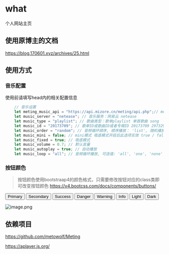 # what

个人网站主页


## 使用原博主的文档

<https://blog.170601.xyz/archives/25.html>

## 使用方式

### 音乐配置
使用前请填写head内的相关配置信息

```javascript
    // 音乐设置
    let meting_music_api = "https://api.mizore.cn/meting/api.php";// meting api
    let music_server = "netease"; // 音乐服务：网易云 netease 
    let music_type = "playlist"; // 歌曲类型：歌单playlist 单首歌曲 song  专辑 album
    let music_id = "20173709"; // 歌单ID或歌曲ID或者专辑ID 20173709 29732992
    let music_order = "random"; // 音频循环顺序, 顺序播放： 'list', 随机播放：'random'
    let music_mini = false; // mini模式 吸底模式开启后此选项实效 true / false
    let music_fixed = true; // 吸底模式
    let music_volume = 0.7; // 默认音量
    let music_autoplay = true; // 自动播放
    let music_loop = "all"; // 音频循环播放, 可选值: 'all', 'one', 'none'
```

### 按钮颜色

> 按钮颜色使用bootstraap4的颜色格式，只需要修改按钮对应的class类即可改变按钮颜色
> https://v4.bootcss.com/docs/components/buttons/



<button type="button" class="btn btn-primary">Primary</button>
<button type="button" class="btn btn-secondary">Secondary</button>
<button type="button" class="btn btn-success">Success</button>
<button type="button" class="btn btn-danger">Danger</button>
<button type="button" class="btn btn-warning">Warning</button>
<button type="button" class="btn btn-info">Info</button>
<button type="button" class="btn btn-light">Light</button>
<button type="button" class="btn btn-dark">Dark</button>

![image.png](https://s2.loli.net/2022/06/25/J7LnAZ9ScpwzH6X.png)

## 依赖项目

https://github.com/metowolf/Meting

https://aplayer.js.org/